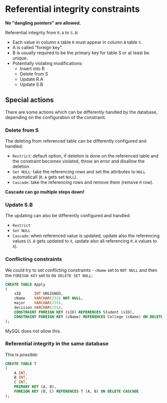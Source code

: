 # Referential integrity constraints

**No "dangling pointers" are allowed.**

Referential integrity from `R.A` to `S.B`:
* Each value in column `A` table `R` must appear in column `B` table `S`.
* A is called "foreign key".
* B is usually required to be the primary key for table S or at least be unique.
* Potentially violating modifications:
    * Insert into R
    * Delete from S
    * Update R.A
    * Update S.B

## Special actions

There are some actions which can be differently handled by the database, depending on the configuration of the constraint.

### Delete from S

The deleting from referenced table can be differently configured and handled:

* `Restrict`: default option, if deletion is done on the referenced table and the constraint becomes violated, throw an error and disallow the deletion.
* `Set NULL`: take the referencing rows and set the attributes to `NULL` automaticall (`R.A` gets set `NULL`).
* `Cascade`: take the referencing rows and remove them (remove `R` row).

**Cascade can go multiple steps down!**

### Update S.B

The updating can also be differently configured and handled:

* `Restrict`
* `Set NULL`
* `Cascade`: when referenced value is updated, update also the referencing values (`S.B` gets updated to `X`, update also all referencing `R.A` values to `X`).

### Conflicting constraints

We could try to set conflicting constraints - `cName` set to `NOT NULL` and then the `FOREIGN KEY` set to `ON DELETE SET NULL`:

```sql
CREATE TABLE Apply
(
    sID      INT UNSIGNED,
    cName    VARCHAR(255) NOT NULL,
    major    VARCHAR(255),
    decision VARCHAR(255),
    CONSTRAINT FOREIGN KEY (sID) REFERENCES Student (sID),
    CONSTRAINT FOREIGN KEY (cName) REFERENCES College (cName) ON DELETE SET NULL
);
```

MySQL does not allow this.

### Referential integrity in the same database

This is possible:

```sql
CREATE TABLE T
(
    A INT,
    B INT,
    C INT,
    PRIMARY KEY (A, B),
    FOREIGN KEY (B, C) REFERENCES T (A, B) ON DELETE CASCADE
);
```